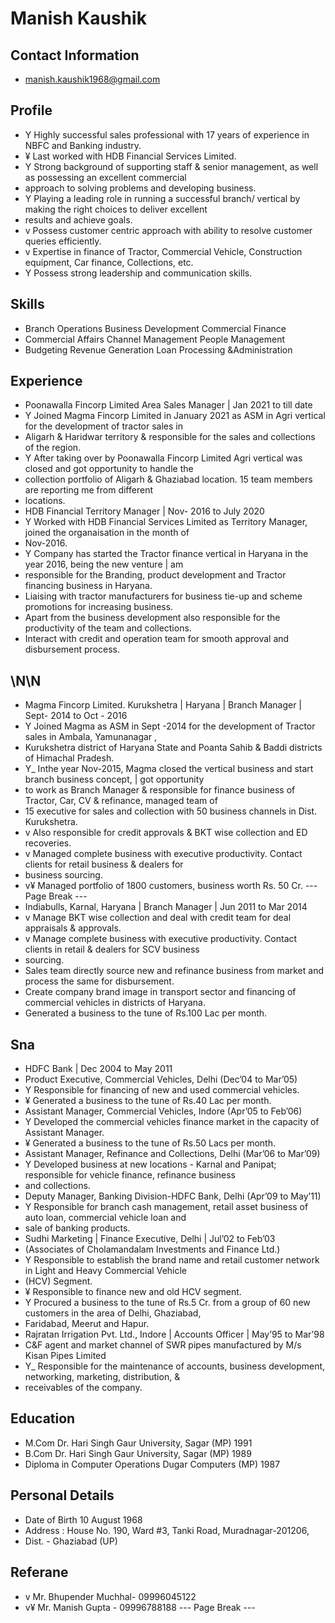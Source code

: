 # Manish Kaushik

## Contact Information

* manish.kaushik1968@gmail.com


## Profile

* Y Highly successful sales professional with 17 years of experience in NBFC and Banking industry.
* ¥ Last worked with HDB Financial Services Limited.
* Y Strong background of supporting staff & senior management, as well as possessing an excellent commercial
* approach to solving problems and developing business.
* Y Playing a leading role in running a successful branch/ vertical by making the right choices to deliver excellent
* results and achieve goals.
* v Possess customer centric approach with ability to resolve customer queries efficiently.
* v Expertise in finance of Tractor, Commercial Vehicle, Construction equipment, Car finance, Collections, etc.
* Y Possess strong leadership and communication skills.


## Skills

* Branch Operations Business Development Commercial Finance
* Commercial Affairs Channel Management People Management
* Budgeting Revenue Generation Loan Processing &Administration


## Experience

* Poonawalla Fincorp Limited Area Sales Manager | Jan 2021 to till date
* Y Joined Magma Fincorp Limited in January 2021 as ASM in Agri vertical for the development of tractor sales in
* Aligarh & Haridwar territory & responsible for the sales and collections of the region.
* Y After taking over by Poonawalla Fincorp Limited Agri vertical was closed and got opportunity to handle the
* collection portfolio of Aligarh & Ghaziabad location. 15 team members are reporting me from different
* locations.
* HDB Financial Territory Manager | Nov- 2016 to July 2020
* Y Worked with HDB Financial Services Limited as Territory Manager, joined the organaisation in the month of
* Nov-2016.
* Y Company has started the Tractor finance vertical in Haryana in the year 2016, being the new venture | am
* responsible for the Branding, product development and Tractor financing business in Haryana.
* Liaising with tractor manufacturers for business tie-up and scheme promotions for increasing business.
* Apart from the business development also responsible for the productivity of the team and collections.
* Interact with credit and operation team for smooth approval and disbursement process.


## \N\N

* Magma Fincorp Limited. Kurukshetra | Haryana | Branch Manager | Sept- 2014 to Oct - 2016
* Y Joined Magma as ASM in Sept -2014 for the development of Tractor sales in Ambala, Yamunanagar ,
* Kurukshetra district of Haryana State and Poanta Sahib & Baddi districts of Himachal Pradesh.
* Y_ Inthe year Nov-2015, Magma closed the vertical business and start branch business concept, | got opportunity
* to work as Branch Manager & responsible for finance business of Tractor, Car, CV & refinance, managed team of
* 15 executive for sales and collection with 50 business channels in Dist. Kurukshetra.
* v Also responsible for credit approvals & BKT wise collection and ED recoveries.
* v Managed complete business with executive productivity. Contact clients for retail business & dealers for
* business sourcing.
* v¥ Managed portfolio of 1800 customers, business worth Rs. 50 Cr.
--- Page Break ---
* Indiabulls, Karnal, Haryana | Branch Manager | Jun 2011 to Mar 2014
* v Manage BKT wise collection and deal with credit team for deal appraisals & approvals.
* v Manage complete business with executive productivity. Contact clients in retail & dealers for SCV business
* sourcing.
* Sales team directly source new and refinance business from market and process the same for disbursement.
* Create company brand image in transport sector and financing of commercial vehicles in districts of Haryana.
* Generated a business to the tune of Rs.100 Lac per month.


## Sna

* HDFC Bank | Dec 2004 to May 2011
* Product Executive, Commercial Vehicles, Delhi (Dec’04 to Mar’05)
* Y Responsible for financing of new and used commercial vehicles.
* ¥ Generated a business to the tune of Rs.40 Lac per month.
* Assistant Manager, Commercial Vehicles, Indore (Apr’05 to Feb’06)
* Y Developed the commercial vehicles finance market in the capacity of Assistant Manager.
* ¥ Generated a business to the tune of Rs.50 Lacs per month.
* Assistant Manager, Refinance and Collections, Delhi (Mar’06 to Mar’09)
* Y Developed business at new locations - Karnal and Panipat; responsible for vehicle finance, refinance business
* and collections.
* Deputy Manager, Banking Division-HDFC Bank, Delhi (Apr’09 to May’11)
* Y Responsible for branch cash management, retail asset business of auto loan, commercial vehicle loan and
* sale of banking products.
* Sudhi Marketing | Finance Executive, Delhi | Jul’02 to Feb’03
* (Associates of Cholamandalam Investments and Finance Ltd.)
* Y Responsible to establish the brand name and retail customer network in Light and Heavy Commercial Vehicle
* (HCV) Segment.
* ¥ Responsible to finance new and old HCV segment.
* Y  Procured a business to the tune of Rs.5 Cr. from a group of 60 new customers in the area of Delhi, Ghaziabad,
* Faridabad, Meerut and Hapur.
* Rajratan Irrigation Pvt. Ltd., Indore | Accounts Officer | May’95 to Mar’98
* C&F agent and market channel of SWR pipes manufactured by M/s Kisan Pipes Limited
* Y_ Responsible for the maintenance of accounts, business development, networking, marketing, distribution, &
* receivables of the company.


## Education

* M.Com Dr. Hari Singh Gaur University, Sagar (MP) 1991
* B.Com Dr. Hari Singh Gaur University, Sagar (MP) 1989
* Diploma in Computer Operations Dugar Computers (MP) 1987


## Personal Details

* Date of Birth 10 August 1968
* Address : House No. 190, Ward #3, Tanki Road, Muradnagar-201206,
* Dist. - Ghaziabad (UP)


## Referane

* v Mr. Bhupender Muchhal- 09996045122
* v¥ Mr. Manish Gupta - 09996788188
--- Page Break ---

